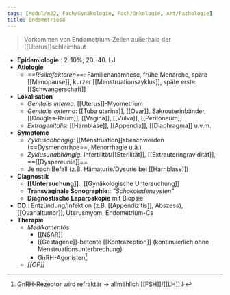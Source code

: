 ```yaml
---
tags: [Modul/m22, Fach/Gynäkologie, Fach/Onkologie, Art/Pathologie]
title: Endometriose
---
```

> Vorkommen von Endometrium-Zellen außerhalb der [[Uterus]]schleimhaut
- **Epidemiologie**:: 2-10%; 20.-40. LJ
- **Ätiologie**
	- *==Risikofaktoren==:* Familienanamnese, frühe Menarche, späte [[Menopause]], kurzer [[Menstruationszyklus]], späte erste [[Schwangerschaft]]
- **Lokalisation**
	- *Genitalis interna:* [[Uterus]]-Myometrium
	- *Genitalis externa:* [[Tuba uterina]], [[Ovar]], Sakrouterinbänder, [[Douglas-Raum]], [[Vagina]], [[Vulva]], [[Peritoneum]]
	- *Extragenitalis:* [[Harnblase]], [[Appendix]], [[Diaphragma]] u.v.m.
- **Symptome**
	- *Zyklusabhängig:* [[Menstruation]]sbeschwerden (==Dysmenorrhoe==, Menorrhagie u.ä.)
	- *Zyklusunabhängig:* Infertilität/[[Sterilität]], [[Extrauteringravidität]], ==[[Dyspareunie]]==
	- Je nach Befall (z.B. Hämaturie/Dysurie bei [[Harnblase]])
- **Diagnostik**
	- **[[Untersuchung]]**:: [[Gynäkologische Untersuchung]]
	- **Transvaginale Sonographie**:: *"Schokoladenzysten"*
	- **Diagnostische Laparoskopie** mit Biopsie
- **DD**:: Entzündung/Infektion (z.B. [[Appendizitis]], Abszess), [[Ovarialtumor]], Uterusmyom, Endometrium-Ca
- **Therapie**
	- *Medikamentös*
		- [[NSAR]]
		- [[Gestagene]]-betonte [[Kontrazeption]] (kontinuierlich ohne Menstruationsunterbrechung)
		- GnRH-Agonisten[^1]
	- *[[OP]]* 

[^1]: GnRH-Rezeptor wird refraktär → allmählich [[FSH]]/[[LH]]↓